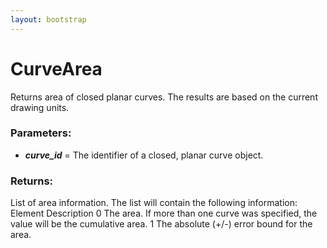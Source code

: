 ```yaml
---
layout: bootstrap
---
```


# CurveArea

Returns area of closed planar curves. The results are based on the
        current drawing units.
        

### Parameters:

- ***curve_id*** = The identifier of a closed, planar curve object.
        

### Returns:


List of area information. The list will contain the following information:
  Element  Description
  0        The area. If more than one curve was specified, the
           value will be the cumulative area.
  1        The absolute (+/-) error bound for the area.
        
